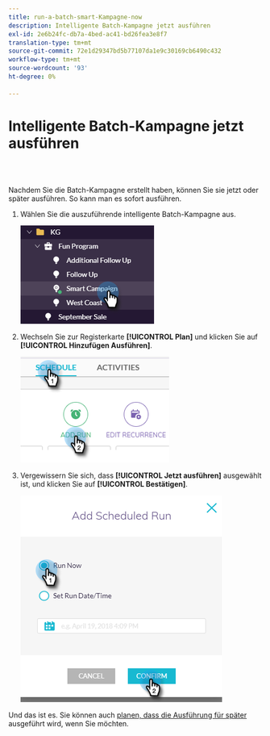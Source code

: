 ```yaml
---
title: run-a-batch-smart-Kampagne-now
description: Intelligente Batch-Kampagne jetzt ausführen
exl-id: 2e6b24fc-db7a-4bed-ac41-bd26fea3e8f7
translation-type: tm+mt
source-git-commit: 72e1d29347bd5b77107da1e9c30169cb6490c432
workflow-type: tm+mt
source-wordcount: '93'
ht-degree: 0%

---
```


# Intelligente Batch-Kampagne jetzt ausführen

<br> 

Nachdem Sie die Batch-Kampagne erstellt haben, können Sie sie jetzt oder später ausführen. So kann man es sofort ausführen.

1. Wählen Sie die auszuführende intelligente Batch-Kampagne aus.

   ![Bild eins](/help/sky/assets/smart-campaigns/run-a-batch-smart-campaign-now/run-a-batch-smart-campaign-now-1.png)

1. Wechseln Sie zur Registerkarte **[!UICONTROL Plan]** und klicken Sie auf **[!UICONTROL Hinzufügen Ausführen]**.

   ![Bild zwei](/help/sky/assets/smart-campaigns/run-a-batch-smart-campaign-now/run-a-batch-smart-campaign-now-2.png)

1. Vergewissern Sie sich, dass **[!UICONTROL Jetzt ausführen]** ausgewählt ist, und klicken Sie auf **[!UICONTROL Bestätigen]**.

   ![Bild drei](/help/sky/assets/smart-campaigns/run-a-batch-smart-campaign-now/run-a-batch-smart-campaign-now-3.png)

Und das ist es. Sie können auch [planen, dass die Ausführung für später](https://docs.marketo.com/display/DOCS/Schedule+a+Batch+Smart+Campaign+to+Run+Later) ausgeführt wird, wenn Sie möchten.
